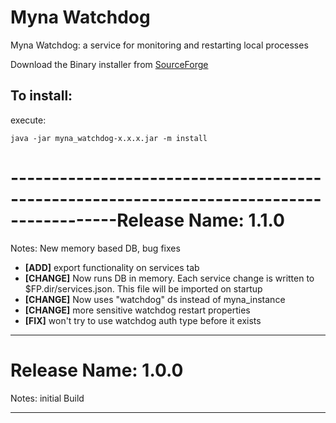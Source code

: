 Myna Watchdog
=============

Myna Watchdog: a service for monitoring and restarting local processes

Download the Binary installer from [SourceForge]




To install:
-----------
execute:

    java -jar myna_watchdog-x.x.x.jar -m install


[SourceForge]:https://sourceforge.net/projects/mynawatchdog/files/latest/download

-----------------------------------------------------------------------------------------Release Name: 1.1.0
============================
Notes: 
New memory based DB, bug fixes

* **[ADD]**         export functionality on services tab
* **[CHANGE]**      Now runs DB in memory. Each service change is written to $FP.dir/services.json. This file will be imported on startup
* **[CHANGE]**      Now uses "watchdog" ds instead of myna_instance
* **[CHANGE]**      more sensitive watchdog restart properties
* **[FIX]**         won't try to use watchdog auth type before it exists


----------------------------------------------------------
Release Name: 1.0.0
============================
Notes: initial Build



----------------------------------------------------------
